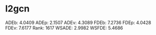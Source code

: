 # l2gcn

ADEb: 4.0409
ADEp: 2.1507
ADEv: 4.3089
FDEb: 7.2736
FDEp: 4.0428
FDEv: 7.6177
Rank: 1617
WSADE: 2.9982
WSFDE: 5.4686